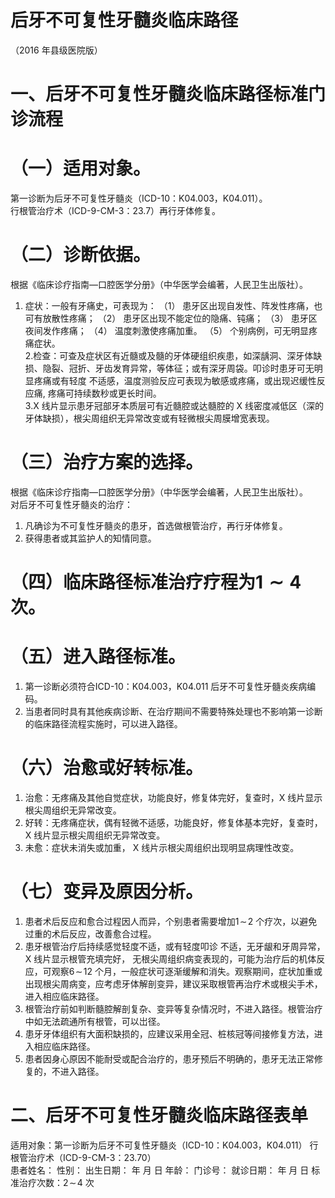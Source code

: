 # 后牙不可复性牙髓炎临床路径  
（2016 年县级医院版）  
# 一、后牙不可复性牙髓炎临床路径标准门诊流程  
# （一）适用对象。  
第一诊断为后牙不可复性牙髓炎（ICD-10：K04.003，K04.011）。  
行根管治疗术（ICD-9-CM-3：23.7）再行牙体修复。  
# （二）诊断依据。  
根据《临床诊疗指南—口腔医学分册》（中华医学会编著，人民卫生出版社）。  
1. 症状：一般有牙痛史，可表现为： （1） 患牙区出现自发性、阵发性疼痛，也可有放散性疼痛； （2） 患牙区出现不能定位的隐痛、钝痛；  （3） 患牙区夜间发作疼痛； （4） 温度刺激使疼痛加重。 （5） 个别病例，可无明显疼痛症状。  
2.检查：可查及症状区有近髓或及髓的牙体硬组织疾患，如深龋洞、深牙体缺损、隐裂、冠折、牙齿发育异常，等体征；或有深牙周袋。叩诊时患牙可无明显疼痛或有轻度 不适感，温度测验反应可表现为敏感或疼痛，或出现迟缓性反应痛, 疼痛可持续数秒或更长时间。  
3.X 线片显示患牙冠部牙本质层可有近髓腔或达髓腔的 X 线密度减低区（深的牙体缺损），根尖周组织无异常改变或有轻微根尖周膜增宽表现。  
# （三）治疗方案的选择。  
根据《临床诊疗指南—口腔医学分册》（中华医学会编著，人民卫生出版社）。  
对后牙不可复性牙髓炎的治疗：  
1. 凡确诊为不可复性牙髓炎的患牙，首选做根管治疗，再行牙体修复。  
2. 获得患者或其监护人的知情同意。  
# （四）临床路径标准治疗疗程为$1{\sim}4$ 次。  
# （五）进入路径标准。  
1. 第一诊断必须符合ICD-10：K04.003，K04.011 后牙不可复性牙髓炎疾病编码。  
2. 当患者同时具有其他疾病诊断、在治疗期间不需要特殊处理也不影响第一诊断的临床路径流程实施时，可以进入路径。  
# （六）治愈或好转标准。  
1. 治愈：无疼痛及其他自觉症状，功能良好，修复体完好，复查时，X 线片显示根尖周组织无异常改变。  
2. 好转：无疼痛症状，偶有轻微不适感，功能良好，修复体基本完好，复查时，X 线片显示根尖周组织无异常改变。  
3. 未愈：症状未消失或加重， X 线片示根尖周组织出现明显病理性改变。  
# （七）变异及原因分析。  
1. 患者术后反应和愈合过程因人而异，个别患者需要增加$1\!\sim\!2$ 个疗次，以避免过重的术后反应，改善愈合过程。  
2. 患牙根管治疗后持续感觉轻度不适，或有轻度叩诊 不适，无牙龈和牙周异常， X 线片显示根管充填完好， 无根尖周组织病变表现的，可能为治疗后的机体反应，可观察$6\!\sim\!12$ 个月，一般症状可逐渐缓解和消失。观察期间，症状加重或出现根尖周病变，应考虑牙体解剖变异，建议采取根管再治疗术或根尖手术，进入相应临床路径。  
3. 根管治疗前如判断髓腔解剖复杂、变异等复杂情况时，不进入路径。根管治疗中如无法疏通所有根管，可以岀径。  
4. 患牙牙体组织有大面积缺损的，应建议采用全冠、桩核冠等间接修复方法，进入相应临床路径。  
5. 患者因身心原因不能耐受或配合治疗的，患牙预后不明确的，患牙无法正常修复的，不进入路径。  
# 二、后牙不可复性牙髓炎临床路径表单  
适用对象：第一诊断为后牙不可复性牙髓炎（ICD-10：K04.003，K04.011） 行根管治疗术（ICD-9-CM-3：23.70）  
患者姓名：               性别：     出生日期：       年    月    日 年龄：     门诊号：             就诊日期：       年    月    日   标准治疗次数：$2\!\sim\!4$ 次  
